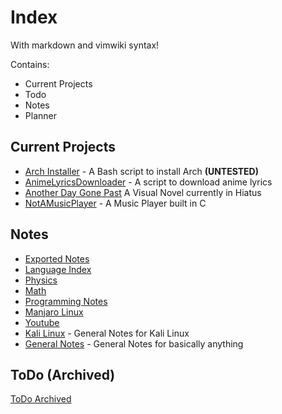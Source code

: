 # Index

With markdown and vimwiki syntax!

Contains:

- Current Projects
- Todo
- Notes
- Planner

## Current Projects

- [Arch Installer](projects/arch_install.md) - A Bash script to install Arch **(UNTESTED)**
- [AnimeLyricsDownloader](projects/aldl.md) - A  script to download anime lyrics
- [Another Day Gone Past](projects/adgp.md) A Visual Novel currently in Hiatus
- [NotAMusicPlayer](projects/notamusicplayer.md) - A Music Player built in C

## Notes

- [Exported Notes](notes/exported.md)
- [Language Index](language/language.md) 
- [Physics](physics/physics.md)
- [Math](math/math.md)                       
- [Programming Notes](program/programmingnotes.md)
- [Manjaro Linux](linux_manjaro/manjaro.md)
- [Youtube](yt/ideas.md)
- [Kali Linux](linux_kali/linux_kali.md) - General Notes for Kali Linux
- [General Notes](general/general.md) - General Notes for basically anything

## ToDo (Archived)

[ToDo Archived](todo/exported.md)
